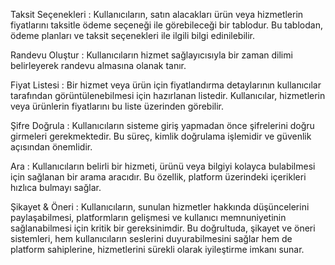 Taksit Seçenekleri : Kullanıcıların, satın alacakları ürün veya hizmetlerin fiyatlarını taksitle ödeme seçeneği ile görebileceği bir tablodur. Bu tablodan, ödeme planları ve taksit seçenekleri ile ilgili bilgi edinilebilir.

Randevu Oluştur : Kullanıcıların hizmet sağlayıcısıyla bir zaman dilimi belirleyerek randevu almasına olanak tanır. 

Fiyat Listesi : Bir hizmet veya ürün için fiyatlandırma detaylarının kullanıcılar tarafından görüntülenebilmesi için hazırlanan listedir. Kullanıcılar, hizmetlerin veya ürünlerin fiyatlarını bu liste üzerinden görebilir.

Şifre Doğrula : Kullanıcıların sisteme giriş yapmadan önce şifrelerini doğru girmeleri gerekmektedir. Bu süreç, kimlik doğrulama işlemidir ve güvenlik açısından önemlidir.

Ara : Kullanıcıların belirli bir hizmeti, ürünü veya bilgiyi kolayca bulabilmesi için sağlanan bir arama aracıdır. Bu özellik, platform üzerindeki içerikleri hızlıca bulmayı sağlar.

Şikayet & Öneri : Kullanıcıların, sunulan hizmetler hakkında düşüncelerini paylaşabilmesi, platformların gelişmesi ve kullanıcı memnuniyetinin sağlanabilmesi için kritik bir gereksinimdir. Bu doğrultuda, şikayet ve öneri sistemleri, hem kullanıcıların seslerini duyurabilmesini sağlar hem de platform sahiplerine, hizmetlerini sürekli olarak iyileştirme imkanı sunar.
